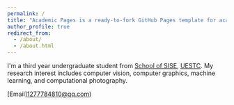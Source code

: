 ```yaml
---
permalink: /
title: "Academic Pages is a ready-to-fork GitHub Pages template for academic personal websites"
author_profile: true
redirect_from: 
  - /about/
  - /about.html
---
```


I'm a third year undergraduate student from [School of SISE](https://sise.uestc.edu.cn/), [UESTC](https://www.uestc.edu.cn/). My research interest includes computer vision, computer graphics, machine learning, and computational photography.


[Email]1277784810@qq.com) 
